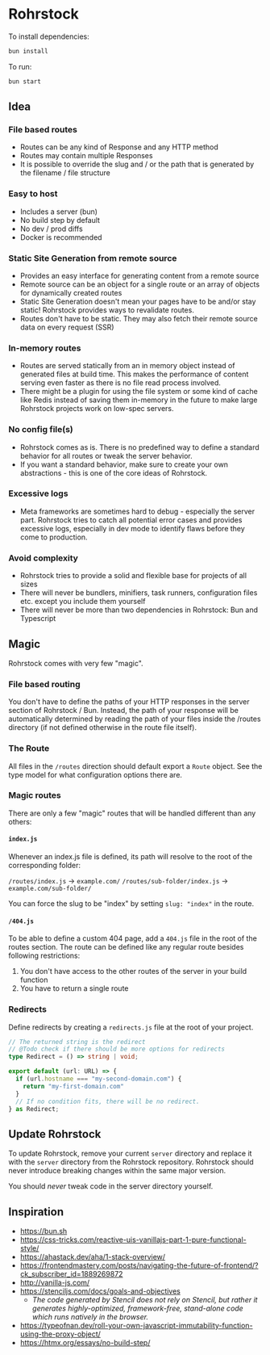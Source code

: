 # Rohrstock

To install dependencies:

```bash
bun install
```

To run:

```bash
bun start
```

## Idea

### File based routes

- Routes can be any kind of Response and any HTTP method
- Routes may contain multiple Responses
- It is possible to override the slug and / or the path that is generated by the filename / file structure

### Easy to host

- Includes a server (bun)
- No build step by default
- No dev / prod diffs
- Docker is recommended

### Static Site Generation from remote source

- Provides an easy interface for generating content from a remote source
- Remote source can be an object for a single route or an array of objects for dynamically created routes
- Static Site Generation doesn't mean your pages have to be and/or stay static! Rohrstock provides ways to revalidate routes.
- Routes don't have to be static. They may also fetch their remote source data on every request (SSR)

### In-memory routes

- Routes are served statically from an in memory object instead of generated files at build time. This makes the performance of content serving even faster as there is no file read process involved.
- There might be a plugin for using the file system or some kind of cache like Redis instead of saving them in-memory in the future to make large Rohrstock projects work on low-spec servers.

### No config file(s)

- Rohrstock comes as is. There is no predefined way to define a standard behavior for all routes or tweak the server behavior.
- If you want a standard behavior, make sure to create your own abstractions - this is one of the core ideas of Rohrstock.

### Excessive logs

- Meta frameworks are sometimes hard to debug - especially the server part. Rohrstock tries to catch all potential error cases and provides excessive logs, especially in dev mode to identify flaws before they come to production.

### Avoid complexity

- Rohrstock tries to provide a solid and flexible base for projects of all sizes
- There will never be bundlers, minifiers, task runners, configuration files etc. except you include them yourself
- There will never be more than two dependencies in Rohrstock: Bun and Typescript

## Magic

Rohrstock comes with very few "magic".

### File based routing

You don't have to define the paths of your HTTP responses in the server section of Rohrstock / Bun. Instead, the path of your response will be automatically determined by reading the path of your files inside the /routes directory (if not defined otherwise in the route file itself).

### The Route

All files in the `/routes` direction should default export a `Route` object. See the type model for what configuration options there are.

### Magic routes

There are only a few "magic" routes that will be handled different than any others:

#### `index.js`

Whenever an index.js file is defined, its path will resolve to the root of the corresponding folder:

`/routes/index.js` -> `example.com/`
`/routes/sub-folder/index.js` -> `example.com/sub-folder/`

You can force the slug to be "index" by setting `slug: "index"` in the route.

#### `/404.js`

To be able to define a custom 404 page, add a `404.js` file in the root of the routes section. The route can be defined like any regular route besides following restrictions:

1. You don't have access to the other routes of the server in your build function
2. You have to return a single route

### Redirects

Define redirects by creating a `redirects.js` file at the root of your project.

```ts
// The returned string is the redirect
// @Todo check if there should be more options for redirects
type Redirect = () => string | void;

export default (url: URL) => {
  if (url.hostname === "my-second-domain.com") {
    return "my-first-domain.com"
  }
  // If no condition fits, there will be no redirect.
} as Redirect;
```

## Update Rohrstock

To update Rohrstock, remove your current `server` directory and replace it with the `server` directory from the Rohrstock repository. Rohrstock should never introduce breaking changes within the same major version.

You should _never_ tweak code in the server directory yourself.

## Inspiration

- https://bun.sh
- https://css-tricks.com/reactive-uis-vanillajs-part-1-pure-functional-style/
- https://ahastack.dev/aha/1-stack-overview/
- https://frontendmastery.com/posts/navigating-the-future-of-frontend/?ck_subscriber_id=1889269872
- http://vanilla-js.com/
- https://stenciljs.com/docs/goals-and-objectives
  - _The code generated by Stencil does not rely on Stencil, but rather it generates highly-optimized, framework-free, stand-alone code which runs natively in the browser._
- https://typeofnan.dev/roll-your-own-javascript-immutability-function-using-the-proxy-object/
- https://htmx.org/essays/no-build-step/
